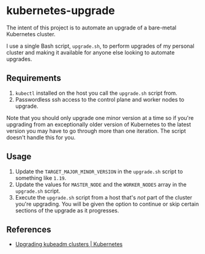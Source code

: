 # kubernetes-upgrade

The intent of this project is to automate an upgrade of a bare-metal Kubernetes cluster.

I use a single Bash script, `upgrade.sh`, to perform upgrades of my personal cluster and making it available for anyone else looking to automate upgrades.

## Requirements

1. `kubectl` installed on the host you call the `upgrade.sh` script from.
2. Passwordless ssh access to the control plane and worker nodes to upgrade.

Note that you should only upgrade one minor version at a time so if you're upgrading from an exceptionally older version
of Kubernetes to the latest version you may have to go through more than one iteration. The script doesn't handle this for you.

## Usage

1. Update the `TARGET_MAJOR_MINOR_VERSION` in the `upgrade.sh` script to something like `1.19`.
2. Update the values for `MASTER_NODE` and the `WORKER_NODES` array in the `upgrade.sh` script.
3. Execute the `upgrade.sh` script from a host that's *not* part of the cluster you're upgrading. You will be given the option to continue or skip certain sections of the upgrade as it progresses.

## References

* [Upgrading kubeadm clusters | Kubernetes](https://kubernetes.io/docs/tasks/administer-cluster/kubeadm/kubeadm-upgrade/)
